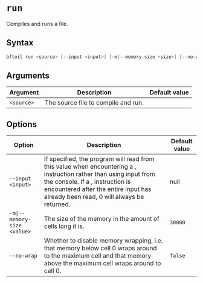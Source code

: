 # `run`

Compiles and runs a file.

## Syntax
```ps1
bftoil run <source> [--input <input>] [-m|--memory-size <size>] [--no-wrap]
```

## Arguments
| Argument | Description | Default value |
| --- | --- | --- |
| `<source>` | The source file to compile and run. |

## Options
| Option | Description | Default value |
| --- | --- | --- |
| `--input <input>` | If specified, the program will read from this value when encountering a , instruction rather than using input from the console. If a , instruction is encountered after the entire input has already been read, 0 will always be returned. | null |
| `-m\|--memory-size <value>` | The size of the memory in the amount of cells long it is. | `30000` |
| `--no-wrap` | Whether to disable memory wrapping, i.e. that memory below cell 0 wraps around to the maximum cell and that memory above the maximum cell wraps around to cell 0. | `false` |
